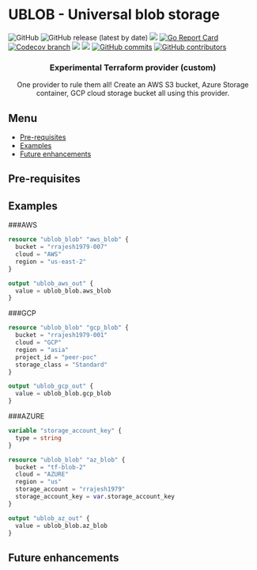 # UBLOB - Universal blob storage

<p>
<img alt="GitHub" src="https://img.shields.io/github/license/rrajesh1979/terraform-provider-ublob">
<img alt="GitHub release (latest by date)" src="https://img.shields.io/github/v/release/rrajesh1979/terraform-provider-ublob">
<a href="https://circleci.com/gh/rrajesh1979/terraform-provider-ublob/tree/master"><img src="https://circleci.com/gh/rrajesh1979/terraform-provider-ublob/tree/master.svg?style=svg"></a>
<a href="https://goreportcard.com/report/github.com/rrajesh1979/terraform-provider-ublob"><img src="https://goreportcard.com/badge/github.com/rrajesh1979/terraform-provider-ublob" alt="Go Report Card"></a>
<a href="https://codecov.io/github/rrajesh1979/terraform-provider-ublob"><img src="https://codecov.io/github/rrajesh1979/terraform-provider-ublob/branch/master/graph/badge.svg?token=ER2FNUMIUV" alt="Codecov branch"></a>
<a href="https://codeclimate.com/github/rrajesh1979/terraform-provider-ublob/maintainability"><img src="https://api.codeclimate.com/v1/badges/186b72a6bed912c8a8ba/maintainability" /></a>
<a href="https://codeclimate.com/github/rrajesh1979/terraform-provider-ublob/test_coverage"><img src="https://api.codeclimate.com/v1/badges/186b72a6bed912c8a8ba/test_coverage" /></a>
<a href="https://img.shields.io/github/contributors/rrajesh1979/terraform-provider-ublob"><img alt="GitHub commits" src="https://img.shields.io/github/contributors/rrajesh1979/terraform-provider-ublob"></a>
<a href="https://img.shields.io/github/commit-activity/w/rrajesh1979/terraform-provider-ublob"><img alt="GitHub contributors" src="https://img.shields.io/github/commit-activity/w/rrajesh1979/terraform-provider-ublob"></a>
</p>


<h3 align="center">Experimental Terraform provider (custom) </h3>
<p align="center">One provider to rule them all! Create an AWS S3 bucket, Azure Storage container, GCP cloud storage bucket all using this provider.</p>

Menu
----

- [Pre-requisites](#pre-reqs)
- [Examples](#examples)
- [Future enhancements](#future)

Pre-requisites
----


Examples
----
###AWS
```terraform
resource "ublob_blob" "aws_blob" {
  bucket = "rrajesh1979-007"
  cloud = "AWS"
  region = "us-east-2"
}

output "ublob_aws_out" {
  value = ublob_blob.aws_blob
}
```

###GCP
```terraform
resource "ublob_blob" "gcp_blob" {
  bucket = "rrajesh1979-001"
  cloud = "GCP"
  region = "asia"
  project_id = "peer-poc"
  storage_class = "Standard"
}

output "ublob_gcp_out" {
  value = ublob_blob.gcp_blob
}
```

###AZURE
```terraform
variable "storage_account_key" {
  type = string
}

resource "ublob_blob" "az_blob" {
  bucket = "tf-blob-2"
  cloud = "AZURE"
  region = "us"
  storage_account = "rrajesh1979"
  storage_account_key = var.storage_account_key
}

output "ublob_az_out" {
  value = ublob_blob.az_blob
}
```

Future enhancements
----
